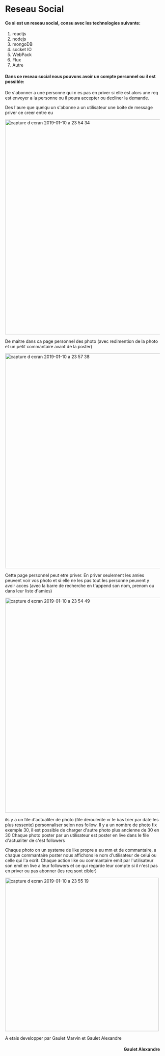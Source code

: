 # Reseau Social


<h4>
Ce si est un reseau social, consu avec les technologies suivante:
</h4>

1. reactjs
2. nodejs
3. mongoDB
4. socket IO
5. WebPack
6. Flux
7. Autre


<h4>
Dans ce reseau social nous pouvons avoir un compte personnel ou il est possible:
</h4>
De s'abonner a une personne qui n es pas en priver si elle est alors une req est envoyer
a la personne ou il poura accepter ou decliner la demande.


Des l'aure que quelqu un s'abonne a un utilisateur une boite de message
priver ce creer entre eu

<img width="700" alt="capture d ecran 2019-01-10 a 23 54 34" src="https://user-images.githubusercontent.com/23437868/51002757-9abbea80-1534-11e9-86af-6a8e9db61132.png">


De maitre dans ca page personnel des photo (avec redimention de la photo et un petit
commantaire avant de la poster)

 <img width="700" alt="capture d ecran 2019-01-10 a 23 57 38" src="https://user-images.githubusercontent.com/23437868/51002804-c0e18a80-1534-11e9-9cc5-13ee22190d34.png">

Cette page personnel peut etre priver.
En priver seulement les amies peuvent voir vos photo et si elle ne les pas 
tout les personne peuvent y avoir acces (avec la barre de recherche en t'append son nom, prenom ou dans
leur liste d'amies)

 <img width="700" alt="capture d ecran 2019-01-10 a 23 54 49" src="https://user-images.githubusercontent.com/23437868/51002673-56c8e580-1534-11e9-93f7-c76f4eb99e77.png">

ils y a un file d'actualiter de photo (file deroulente vr le bas trier par date les plus ressente) personnaliser selon nos follow.
Il y a un nombre de photo fix exemple 30, il est possible de charger d'autre photo plus ancienne de 30 en 30
Chaque photo poster par un utilisateur est poster en live dans le file d'actualiter de c'est followers 



Chaque photo on un systeme de like propre a eu mm et de commantaire, a chaque commantaire poster
nous affichons le nom d'utilisateur de celui ou celle qui l'a ecrit. Chaque action like ou commantaire emit
par l'utilisateur son emit en live a leur followers et ce qui regarde leur compte si il
n'est pas en priver ou pas abonner (les req sont cibler)

 <img width="500" alt="capture d ecran 2019-01-10 a 23 55 19" src="https://user-images.githubusercontent.com/23437868/51003029-7ad8f680-1535-11e9-9510-d2670445d507.png">
<br>

A etais developper par Gaulet Marvin et Gaulet Alexandre

<h4 style="text-align: right;"> Gaulet Alexandre <h4>
